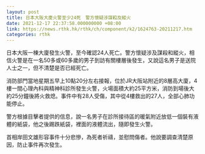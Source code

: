 ```yaml
---
layout: post
title: 日本大阪大廈火警至少24死　警方懷疑涉謀殺及縱火
date: 2021-12-17 22:37:58.000000000 +08:00
link: https://news.rthk.hk/rthk/ch/component/k2/1624763-20211217.htm
categories: rthk
---
```


日本大阪一棟大廈發生火警，至今確認24人死亡。警方懷疑涉及謀殺和縱火，相信火警是在一名50多或60多歲的男子到訪有關樓層後發生，又說這名男子是送院人士之一，但不清楚是否已經死亡。 

消防部門當地星期五早上10點20分左右接報，位於JR大阪站附近的8層高大廈，4樓一間心理內科與精神科診所發生火警，火場面積大約25平方米，消防到場後大約25分鐘後將火救熄。事件中有28人受傷，其中從4樓救出的27人，全部心肺功能停止。

警方根據目擊者提供的信息，說一名男子在診所接待區的暖氣附近放低一個裝有液體的紙袋，他之後踢跌紙袋，裡面的液體流出，隨即發生火警。

首相岸田文雄形容事件十分悲慘，為死者祈禱，並慰問傷者。他說要調查清楚原因，防止事件再次發生。

